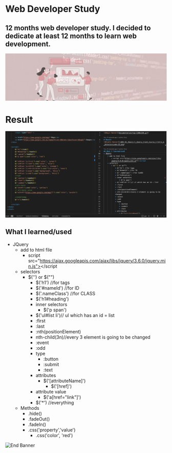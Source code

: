 # Web Developer Study
## 12 months web developer study. I decided to dedicate at least 12 months to learn web development.

![Begin Banner](/Documentation/top-1200x350.gif)
 
# Result
![Middle Banner](/WDS-35_JQuery-1_jQuery_Crash_Course_1-Intro_&_Selectors/wds-35.png)
   
## What I learned/used
* JQuery
    * add to html file
        * script src="https://ajax.googleapis.com/ajax/libs/jquery/3.6.0/jquery.min.js"></script
    * selectors
        * $('') or $("")
            * $('h1') //for tags
            * $('#nameId') //for ID
            * $('.nameClass') //for CLASS
            * $('h1#heading')
            * inner selectors
                * $('p span')
            * $('ul#list li')// ul which has an id = list
            * :first
            * :last
            * :nth(positionElement)
            * nth-child(3n)//every 3 element is going to be changed
            * :event
            * :odd
            * type
                * :button
                * :submit
                * :text
            * attributes
                * $('[attributeName]')
                    * $('[href]')
            * attribute value
                * $('a[href="link"]')
            * $('*') //everything      
    * Methods
        * .hide()
        * .fadeOut()
        * .fadeIn()
        * .css('property','value')
            * .css('color', 'red')
        

   

![End Banner](Documentation/botton-1200x350.gif)